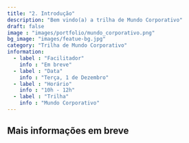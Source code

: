 ```yaml
---
title: "2. Introdução"
description: "Bem vindo(a) a trilha de Mundo Corporativo"
draft: false
image : "images/portfolio/mundo_corporativo.png"
bg_image: "images/featue-bg.jpg"
category: "Trilha de Mundo Corporativo"
information:
  - label : "Facilitador"
    info : "Em breve"
  - label : "Data"
    info : "Terça, 1 de Dezembro"
  - label : "Horário"
    info : "10h - 12h"
  - label : "Trilha"
    info : "Mundo Corporativo"
---
```


## Mais informações em breve